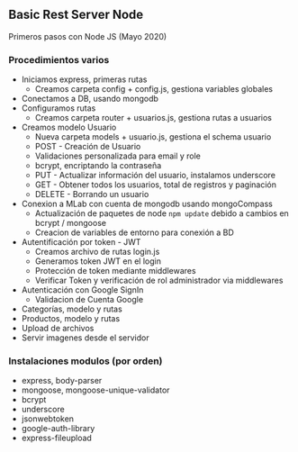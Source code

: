 ## Basic Rest Server Node

Primeros pasos con Node JS (Mayo 2020)

### Procedimientos varios
  - Iniciamos express, primeras rutas
    - Creamos carpeta config + config.js, gestiona variables globales
  - Conectamos a DB, usando mongodb
  - Configuramos rutas
    - Creamos carpeta router + usuarios.js, gestiona rutas a usuarios
  - Creamos modelo Usuario
    - Nueva carpeta models + usuario.js, gestiona el schema usuario
    - POST - Creación de Usuario
    - Validaciones personalizada para email y role
    - bcrypt, encriptando la contraseña
    - PUT - Actualizar información del usuario, instalamos underscore
    - GET - Obtener todos los usuarios, total de registros y paginación
    - DELETE - Borrando un usuario
  - Conexion a MLab con cuenta de mongodb usando mongoCompass
    - Actualización de paquetes de node ```npm update``` debido a cambios en bcrypt / mongoose
    - Creacion de variables de entorno para conexión a BD
  - Autentificación por token - JWT
    - Creamos archivo de rutas login.js
    - Generamos token JWT en el login
    - Protección de token mediante middlewares
    - Verificar Token y verificación de rol administrador via middlewares
  - Autenticación con Google SignIn
    - Validacion de Cuenta Google
  - Categorías, modelo y rutas
  - Productos, modelo y rutas
  - Upload de archivos
  - Servir imagenes desde el servidor

### Instalaciones modulos (por orden)
  - express, body-parser
  - mongoose, mongoose-unique-validator
  - bcrypt
  - underscore
  - jsonwebtoken
  - google-auth-library
  - express-fileupload